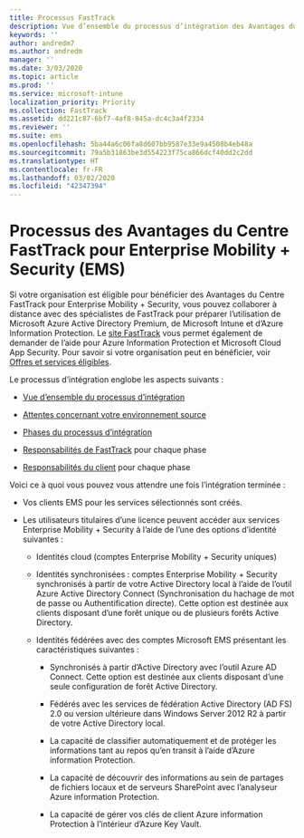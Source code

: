 ```yaml
---
title: Processus FastTrack
description: Vue d’ensemble du processus d’intégration des Avantages du Centre FastTrack
keywords: ''
author: andredm7
ms.author: andredm
manager: ''
ms.date: 3/03/2020
ms.topic: article
ms.prod: ''
ms.service: microsoft-intune
localization_priority: Priority
ms.collection: FastTrack
ms.assetid: dd221c87-6bf7-4af8-845a-dc4c3a4f2334
ms.reviewer: ''
ms.suite: ems
ms.openlocfilehash: 5ba44a6c06fa8d607bb9587e33e9a4508b4eb48a
ms.sourcegitcommit: 79a5b31863be3d554223f75ca866dcf40dd2c2dd
ms.translationtype: HT
ms.contentlocale: fr-FR
ms.lasthandoff: 03/02/2020
ms.locfileid: "42347394"
---
```

# <a name="fasttrack-center-benefit-process-for-enterprise-mobility--security-ems"></a>Processus des Avantages du Centre FastTrack pour Enterprise Mobility + Security (EMS)
Si votre organisation est éligible pour bénéficier des Avantages du Centre FastTrack pour Enterprise Mobility + Security, vous pouvez collaborer à distance avec des spécialistes de FastTrack pour préparer l’utilisation de Microsoft Azure Active Directory Premium, de Microsoft Intune et d’Azure Information Protection. Le [site FastTrack](https://www.microsoft.com/fasttrack/microsoft-365/ems) vous permet également de demander de l’aide pour Azure Information Protection et Microsoft Cloud App Security. Pour savoir si votre organisation peut en bénéficier, voir [Offres et services éligibles](M365-eligible-services-and-plans.md).


Le processus d’intégration englobe les aspects suivants :

-   [Vue d’ensemble du processus d’intégration](EMS-fasttrack-benefit-overview.md)

-   [Attentes concernant votre environnement source](EMS-source-environment-expectations.md)

-   [Phases du processus d’intégration](EMS-onboarding-phases.md)

-   [Responsabilités de FastTrack](EMS-fasttrack-responsibilities.md) pour chaque phase

-   [Responsabilités du client](EMS-your-responsibilities.md) pour chaque phase

Voici ce à quoi vous pouvez vous attendre une fois l’intégration terminée :

-   Vos clients EMS pour les services sélectionnés sont créés.

-   Les utilisateurs titulaires d’une licence peuvent accéder aux services Enterprise Mobility + Security à l’aide de l’une des options d’identité suivantes :

    -   Identités cloud (comptes Enterprise Mobility + Security uniques)

    -   Identités synchronisées : comptes Enterprise Mobility + Security synchronisés à partir de votre Active Directory local à l’aide de l’outil Azure Active Directory Connect (Synchronisation du hachage de mot de passe ou Authentification directe). Cette option est destinée aux clients disposant d’une forêt unique ou de plusieurs forêts Active Directory.

    -   Identités fédérées avec des comptes Microsoft EMS présentant les caractéristiques suivantes :

        -   Synchronisés à partir d’Active Directory avec l’outil Azure AD Connect. Cette option est destinée aux clients disposant d’une seule configuration de forêt Active Directory.

        -   Fédérés avec les services de fédération Active Directory (AD FS) 2.0 ou version ultérieure dans Windows Server 2012 R2 à partir de votre Active Directory local.

        -   La capacité de classifier automatiquement et de protéger les informations tant au repos qu’en transit à l’aide d’Azure information Protection. 

        -   La capacité de découvrir des informations au sein de partages de fichiers locaux et de serveurs SharePoint avec l’analyseur Azure information Protection. 

        -   La capacité de gérer vos clés de client Azure information Protection à l’intérieur d’Azure Key Vault. 
